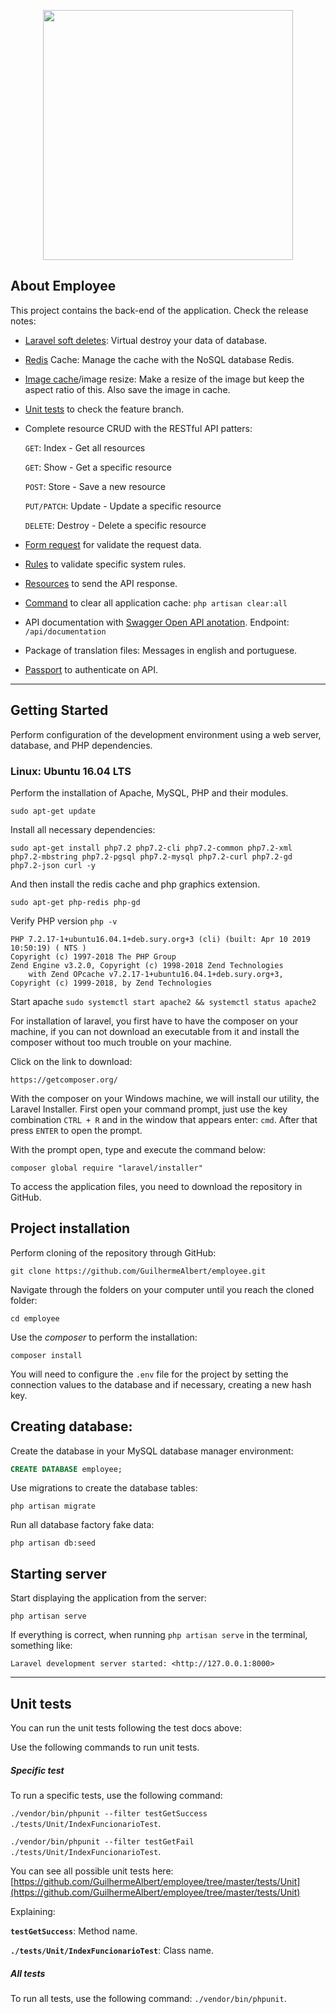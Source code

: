 <p align="center"><img src="https://res.cloudinary.com/dtfbvvkyp/image/upload/v1566331377/laravel-logolockup-cmyk-red.svg" width="400"></p>

## About Employee

This project contains the back-end of the application. Check the release notes:

- [Laravel soft deletes](https://laravel.com/docs/5.8/eloquent#soft-deleting): Virtual destroy your data of database.

- [Redis](https://redis.io/documentation) Cache: Manage the cache with the NoSQL database Redis.

- [Image cache](http://image.intervention.io/use/cache)/image resize: Make a resize of the image but keep the aspect ratio of this. Also save the image in cache.

- [Unit tests](https://laravel.com/docs/master/http-tests) to check the feature branch.

- Complete resource CRUD with the RESTful API patters:

    `GET`: Index - Get all resources

    `GET`: Show - Get a specific resource

    `POST`: Store - Save a new resource

    `PUT/PATCH`: Update - Update a specific resource

    `DELETE`: Destroy - Delete a specific resource

- [Form request](https://laravel.com/docs/master/validation) for validate the request data.

- [Rules](https://laravel.com/docs/master/validation#custom-validation-rules) to validate specific system rules.

- [Resources](https://laravel.com/docs/master/eloquent-resources) to send the API response.

- [Command](https://github.com/GuilhermeAlbert/employee/blob/master/app/Console/Commands/CacheClear.php) to clear all application cache: `php artisan clear:all`

- API documentation with [Swagger Open API anotation](https://swagger.io/). Endpoint: `/api/documentation`

- Package of translation files: Messages in english and portuguese.

- [Passport](https://laravel.com/docs/master/passport) to authenticate on API.

----

## Getting Started
Perform configuration of the development environment using a web server, database, and PHP dependencies.

### Linux: Ubuntu 16.04 LTS
Perform the installation of Apache, MySQL, PHP and their modules.

```shell
sudo apt-get update
```

Install all necessary dependencies:

```shell
sudo apt-get install php7.2 php7.2-cli php7.2-common php7.2-xml php7.2-mbstring php7.2-pgsql php7.2-mysql php7.2-curl php7.2-gd php7.2-json curl -y
```

And then install the redis cache and php graphics extension.

```shell
sudo apt-get php-redis php-gd
```

Verify PHP version  `php -v`


```
PHP 7.2.17-1+ubuntu16.04.1+deb.sury.org+3 (cli) (built: Apr 10 2019 10:50:19) ( NTS )
Copyright (c) 1997-2018 The PHP Group
Zend Engine v3.2.0, Copyright (c) 1998-2018 Zend Technologies
    with Zend OPcache v7.2.17-1+ubuntu16.04.1+deb.sury.org+3, Copyright (c) 1999-2018, by Zend Technologies
```

Start apache `sudo systemctl start apache2 && systemctl status apache2`

For installation of laravel, you first have to have the composer on your machine, if you can not download an executable from it and install the composer without too much trouble on your machine.

Click on the link to download:

```shell 
https://getcomposer.org/
```

With the composer on your Windows machine, we will install our utility, the Laravel Installer. First open your command prompt, just use the key combination `CTRL + R` and in the window that appears enter: `cmd`. After that press `ENTER` to open the prompt.

With the prompt open, type and execute the command below:

```shell 
composer global require "laravel/installer"
```

To access the application files, you need to download the repository in GitHub.


## Project installation

Perform cloning of the repository through GitHub:

```shell 
git clone https://github.com/GuilhermeAlbert/employee.git
```

Navigate through the folders on your computer until you reach the cloned folder:

```shell 
cd employee
```

Use the *composer* to perform the installation:

```shell 
composer install
```

You will need to configure the `.env` file for the project by setting the connection values to the database and if necessary, creating a new hash key.

## Creating database:
Create the database in your MySQL database manager environment:

```sql
CREATE DATABASE employee;
```

Use migrations to create the database tables:

```shell
php artisan migrate
```

Run all database factory fake data:

```shell
php artisan db:seed
```

## Starting server
Start displaying the application from the server:

```shell
php artisan serve
```

If everything is correct, when running `php artisan serve` in the terminal, something like:

```
Laravel development server started: <http://127.0.0.1:8000>
```

----

## Unit tests

You can run the unit tests following the test docs above:

Use the following commands to run unit tests. 

##### Specific test

To run a specific tests, use the following command: 

`./vendor/bin/phpunit --filter testGetSuccess ./tests/Unit/IndexFuncionarioTest`.

`./vendor/bin/phpunit --filter testGetFail ./tests/Unit/IndexFuncionarioTest`.

You can see all possible unit tests here: [https://github.com/GuilhermeAlbert/employee/tree/master/tests/Unit](https://github.com/GuilhermeAlbert/employee/tree/master/tests/Unit)

Explaining: 

**`testGetSuccess`**: Method name.

**`./tests/Unit/IndexFuncionarioTest`**:  Class name.

##### All tests

To run all tests, use the following command: `./vendor/bin/phpunit`.
